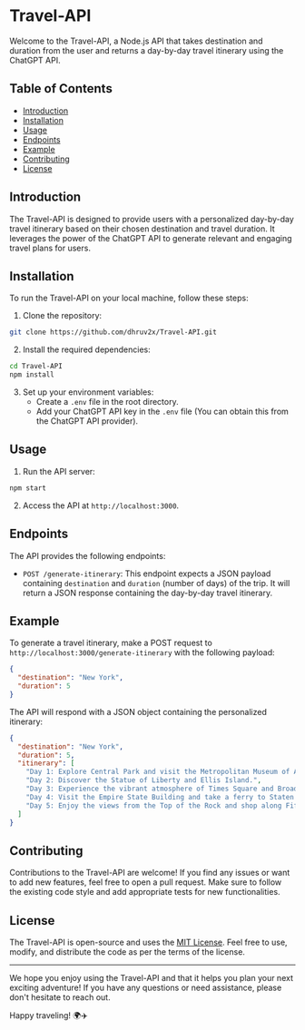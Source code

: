 # Travel-API

Welcome to the Travel-API, a Node.js API that takes destination and duration from the user and returns a day-by-day travel itinerary using the ChatGPT API.

## Table of Contents
- [Introduction](#introduction)
- [Installation](#installation)
- [Usage](#usage)
- [Endpoints](#endpoints)
- [Example](#example)
- [Contributing](#contributing)
- [License](#license)

## Introduction

The Travel-API is designed to provide users with a personalized day-by-day travel itinerary based on their chosen destination and travel duration. It leverages the power of the ChatGPT API to generate relevant and engaging travel plans for users.

## Installation

To run the Travel-API on your local machine, follow these steps:

1. Clone the repository:
```bash
git clone https://github.com/dhruv2x/Travel-API.git
```

2. Install the required dependencies:
```bash
cd Travel-API
npm install
```

3. Set up your environment variables:
   - Create a `.env` file in the root directory.
   - Add your ChatGPT API key in the `.env` file (You can obtain this from the ChatGPT API provider).

## Usage

1. Run the API server:
```bash
npm start
```

2. Access the API at `http://localhost:3000`.

## Endpoints

The API provides the following endpoints:

- `POST /generate-itinerary`: This endpoint expects a JSON payload containing `destination` and `duration` (number of days) of the trip. It will return a JSON response containing the day-by-day travel itinerary.

## Example

To generate a travel itinerary, make a POST request to `http://localhost:3000/generate-itinerary` with the following payload:

```json
{
  "destination": "New York",
  "duration": 5
}
```

The API will respond with a JSON object containing the personalized itinerary:

```json
{
  "destination": "New York",
  "duration": 5,
  "itinerary": [
    "Day 1: Explore Central Park and visit the Metropolitan Museum of Art.",
    "Day 2: Discover the Statue of Liberty and Ellis Island.",
    "Day 3: Experience the vibrant atmosphere of Times Square and Broadway.",
    "Day 4: Visit the Empire State Building and take a ferry to Staten Island.",
    "Day 5: Enjoy the views from the Top of the Rock and shop along Fifth Avenue."
  ]
}
```

## Contributing

Contributions to the Travel-API are welcome! If you find any issues or want to add new features, feel free to open a pull request. Make sure to follow the existing code style and add appropriate tests for new functionalities.

## License

The Travel-API is open-source and uses the [MIT License](LICENSE). Feel free to use, modify, and distribute the code as per the terms of the license.

---

We hope you enjoy using the Travel-API and that it helps you plan your next exciting adventure! If you have any questions or need assistance, please don't hesitate to reach out.

Happy traveling! 🌍✈️
